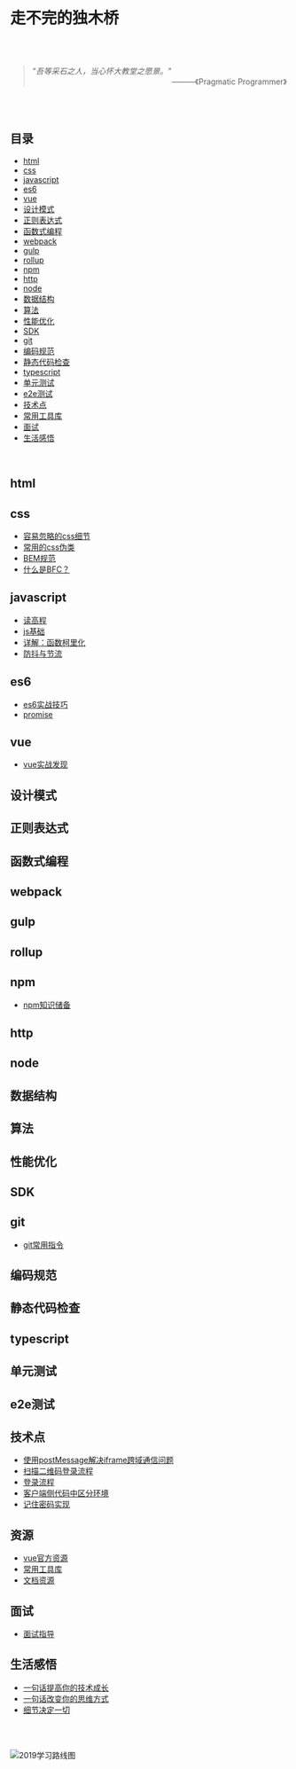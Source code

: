 # 走不完的独木桥 

<br>
<br>

> *"吾等采石之人，当心怀大教堂之愿景。"*    
> &emsp;&emsp;&emsp;&emsp;&emsp;&emsp;&emsp;&emsp;&emsp;&emsp;&emsp;&emsp;&emsp;&emsp;&emsp;&emsp;&emsp;&emsp;———《Pragmatic Programmer》

<br>
<br>

## 目录
* [html](#html)
* [css](#css)
* [javascript](#javascript)
* [es6](#es6)
* [vue](#vue)
* [设计模式](#设计模式)
* [正则表达式](#正则表达式)
* [函数式编程](#函数式编程)
* [webpack](#webpack)
* [gulp](#gulp)
* [rollup](#rollup)
* [npm](#npm)
* [http](#http)
* [node](#node)
* [数据结构](#数据结构)
* [算法](#算法)
* [性能优化](#性能优化)
* [SDK](#SDK)
* [git](#git)
* [编码规范](#编码规范)
* [静态代码检查](#静态代码检查)
* [typescript](#typescript)
* [单元测试](#单元测试)
* [e2e测试](#e2e测试)
* [技术点](#技术点)
* [常用工具库](#常用工具库)
* [面试](#面试)
* [生活感悟](#生活感悟)

<br>


## html
## css
* [容易忽略的css细节](https://github.com/topseczbw/singleBridge/issues/2)
* [常用的css伪类](https://github.com/topseczbw/singleBridge/issues/2)
* [BEM规范](https://github.com/topseczbw/singleBridge/issues/2)
* [什么是BFC？](https://github.com/topseczbw/singleBridge/issues/2)

## javascript
* [读高程](https://github.com/topseczbw/single-bridge/blob/master/docs/读高程.md)
* [js基础](https://github.com/topseczbw/single-bridge/blob/master/docs/js基础.md)
* [详解：函数柯里化](https://github.com/topseczbw/singleBridge/issues/2)
* [防抖与节流](https://github.com/topseczbw/singleBridge/issues/2)

## es6
* [es6实战技巧](https://github.com/topseczbw/single-bridge/blob/master/docs/es6实战技巧.md)
* [promise](https://github.com/topseczbw/single-bridge/blob/master/docs/promise.md)

## vue

+ [vue实战发现](https://github.com/topseczbw/single-bridge/blob/master/docs/vue实战发现.md)


## 设计模式
## 正则表达式
## 函数式编程
## webpack
## gulp
## rollup
## npm
* [npm知识储备](https://github.com/topseczbw/single-bridge/blob/master/docs/npm知识储备.md)

## http
## node
## 数据结构
## 算法
## 性能优化
## SDK
## git
* [git常用指令](https://github.com/topseczbw/single-bridge/blob/master/docs/git常用指令.md)

## 编码规范
## 静态代码检查
## typescript
## 单元测试
## e2e测试
## 技术点
* [使用postMessage解决iframe跨域通信问题](https://github.com/topseczbw/single-bridge/blob/master/docs/使用postMessage解决iframe跨域通信问题.md)
* [扫描二维码登录流程](https://github.com/topseczbw/single-bridge/blob/master/docs/扫描二维码登录流程.md)
* [登录流程](https://github.com/topseczbw/single-bridge/blob/master/docs/登录流程.md)
* [客户端侧代码中区分环境](https://github.com/topseczbw/single-bridge/blob/master/docs/客户端侧代码中区分环境.md)
* [记住密码实现](https://github.com/topseczbw/single-bridge/blob/master/docs/记住密码实现.md)

## 资源

+ [vue官方资源](https://github.com/vuejs/awesome-vue)
+ [常用工具库](https://github.com/topseczbw/single-bridge/blob/master/docs/常用的库.md)
+ [文档资源](https://github.com/topseczbw/single-bridge/blob/master/docs/文档资源.md)

## 面试
* [面试指导](https://github.com/topseczbw/single-bridge/blob/master/docs/面试指导.md)

## 生活感悟

+ [一句话提高你的技术成长](https://github.com/topseczbw/single-bridge/blob/master/docs/一句话提高你的技术成长.md)
+ [一句话改变你的思维方式](https://github.com/topseczbw/single-bridge/blob/master/docs/一句话改变你的思维方式.md)
+ [细节决定一切](https://github.com/topseczbw/single-bridge/blob/master/docs/细节决定一切.md)

<br>
<br>

![2019学习路线图](https://github.com/topseczbw/singleBridge/blob/master/asset/learn-road.png)

